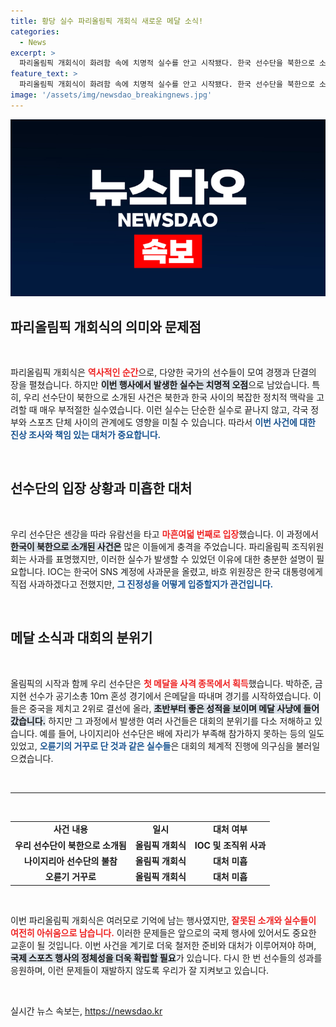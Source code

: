 ```yaml
---
title: 황당 실수 파리올림픽 개회식 새로운 메달 소식!
categories:
  - News
excerpt: >
  파리올림픽 개회식이 화려함 속에 치명적 실수를 안고 시작됐다. 한국 선수단을 북한으로 소개한 방송사고에 IOC는 공식 사과를 약속하며 진상 조사에 나섰다.
feature_text: >
  파리올림픽 개회식이 화려함 속에 치명적 실수를 안고 시작됐다. 한국 선수단을 북한으로 소개한 방송사고에 IOC는 공식 사과를 약속하며 진상 조사에 나섰다.
image: '/assets/img/newsdao_breakingnews.jpg'
---
```


<p><img src="/assets/img/newsdao_breakingnews.jpg" alt="implanttips 속보" /></p>

<h2 data-ke-size="size26">파리올림픽 개회식의 의미와 문제점</h2>

<p data-ke-size="size16">&nbsp;</p>

<p>파리올림픽 개회식은 <b><span style="color: #ee2323;">역사적인 순간</span></b>으로, 다양한 국가의 선수들이 모여 경쟁과 단결의 장을 펼쳤습니다. 하지만 <b><span style="background-color: #21538527;">이번 행사에서 발생한 실수는 치명적 오점</span></b>으로 남았습니다. 특히, 우리 선수단이 북한으로 소개된 사건은 북한과 한국 사이의 복잡한 정치적 맥락을 고려할 때 매우 부적절한 실수였습니다. 이런 실수는 단순한 실수로 끝나지 않고, 각국 정부와 스포츠 단체 사이의 관계에도 영향을 미칠 수 있습니다. 따라서 <b><span style="color: #1a5490;">이번 사건에 대한 진상 조사와 책임 있는 대처가 중요합니다.</span></b></p>

<p data-ke-size="size16">&nbsp;</p>

<h2 data-ke-size="size26">선수단의 입장 상황과 미흡한 대처</h2>

<p data-ke-size="size16">&nbsp;</p>

<p>우리 선수단은 센강을 따라 유람선을 타고 <b><span style="color: #ee2323;">마흔여덟 번째로 입장</span></b>했습니다. 이 과정에서 <b><span style="background-color: #21538527;">한국이 북한으로 소개된 사건은</span></b> 많은 이들에게 충격을 주었습니다. 파리올림픽 조직위원회는 사과를 표명했지만, 이러한 실수가 발생할 수 있었던 이유에 대한 충분한 설명이 필요합니다. IOC는 한국어 SNS 계정에 사과문을 올렸고, 바흐 위원장은 한국 대통령에게 직접 사과하겠다고 전했지만, <b><span style="color: #1a5490;">그 진정성을 어떻게 입증할지가 관건입니다.</span></b></p>

<p data-ke-size="size16">&nbsp;</p>

<h2 data-ke-size="size26">메달 소식과 대회의 분위기</h2>

<p data-ke-size="size16">&nbsp;</p>

<p>올림픽의 시작과 함께 우리 선수단은 <b><span style="color: #ee2323;">첫 메달을 사격 종목에서 획득</span></b>했습니다. 박하준, 금지현 선수가 공기소총 10ｍ 혼성 경기에서 은메달을 따내며 경기를 시작하였습니다. 이들은 중국을 제치고 2위로 결선에 올라, <b><span style="background-color: #21538527;">초반부터 좋은 성적을 보이며 메달 사냥에 들어갔습니다.</span></b> 하지만 그 과정에서 발생한 여러 사건들은 대회의 분위기를 다소 저해하고 있습니다. 예를 들어, 나이지리아 선수단은 배에 자리가 부족해 참가하지 못하는 등의 일도 있었고, <b><span style="color: #1a5490;">오륜기의 거꾸로 단 것과 같은 실수들</span></b>은 대회의 체계적 진행에 의구심을 불러일으켰습니다.</p>

<p data-ke-size="size16">&nbsp;</p>

<hr>

<p data-ke-size="size16">&nbsp;</p>

<table style="width: 100%;">
<tr>
<td style="text-align: center; height: 17px;"><b>사건 내용</b></td>
<td style="text-align: center; height: 17px;"><b>일시</b></td>
<td style="text-align: center; height: 17px;"><b>대처 여부</b></td>
</tr>
<tr>
<td style="text-align: center; height: 17px;"><b>우리 선수단이 북한으로 소개됨</b></td>
<td style="text-align: center; height: 17px;"><b>올림픽 개회식</b></td>
<td style="text-align: center; height: 17px;"><b>IOC 및 조직위 사과</b></td>
</tr>
<tr>
<td style="text-align: center; height: 17px;"><b>나이지리아 선수단의 불참</b></td>
<td style="text-align: center; height: 17px;"><b>올림픽 개회식</b></td>
<td style="text-align: center; height: 17px;"><b>대처 미흡</b></td>
</tr>
<tr>
<td style="text-align: center; height: 17px;"><b>오륜기 거꾸로</b></td>
<td style="text-align: center; height: 17px;"><b>올림픽 개회식</b></td>
<td style="text-align: center; height: 17px;"><b>대처 미흡</b></td>
</tr>
</table>

<p data-ke-size="size16">&nbsp;</p>

<p>이번 파리올림픽 개회식은 여러모로 기억에 남는 행사였지만, <b><span style="color: #ee2323;">잘못된 소개와 실수들이 여전히 아쉬움으로 남습니다.</span></b> 이러한 문제들은 앞으로의 국제 행사에 있어서도 중요한 교훈이 될 것입니다. 이번 사건을 계기로 더욱 철저한 준비와 대처가 이루어져야 하며, <b><span style="background-color: #21538527;">국제 스포츠 행사의 정체성을 더욱 확립할 필요</span></b>가 있습니다. 다시 한 번 선수들의 성과를 응원하며, 이런 문제들이 재발하지 않도록 우리가 잘 지켜보고 있습니다. </p>

<p data-ke-size="size16">&nbsp;</p>
실시간 뉴스 속보는, <a href="https://newsdao.kr" rel="dofollow">https://newsdao.kr</a>


